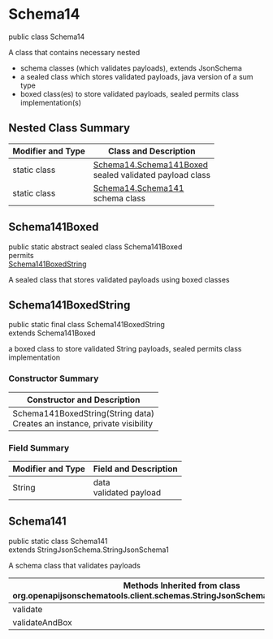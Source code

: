# Schema14
public class Schema14

A class that contains necessary nested
- schema classes (which validates payloads), extends JsonSchema
- a sealed class which stores validated payloads, java version of a sum type
- boxed class(es) to store validated payloads, sealed permits class implementation(s)

## Nested Class Summary
| Modifier and Type | Class and Description |
| ----------------- | ---------------------- |
| static class | [Schema14.Schema141Boxed](#schema141boxed)<br> sealed validated payload class |
| static class | [Schema14.Schema141](#schema141)<br> schema class |

## Schema141Boxed
public static abstract sealed class Schema141Boxed<br>
permits<br>
[Schema141BoxedString](#schema141boxedstring)

A sealed class that stores validated payloads using boxed classes

## Schema141BoxedString
public static final class Schema141BoxedString<br>
extends Schema141Boxed

a boxed class to store validated String payloads, sealed permits class implementation

### Constructor Summary
| Constructor and Description |
| --------------------------- |
| Schema141BoxedString(String data)<br>Creates an instance, private visibility |

### Field Summary
| Modifier and Type | Field and Description |
| ----------------- | ---------------------- |
| String | data<br>validated payload |

## Schema141
public static class Schema141<br>
extends StringJsonSchema.StringJsonSchema1

A schema class that validates payloads

| Methods Inherited from class org.openapijsonschematools.client.schemas.StringJsonSchema.StringJsonSchema1 |
| ------------------------------------------------------------------ |
| validate                                                           |
| validateAndBox                                                     |
